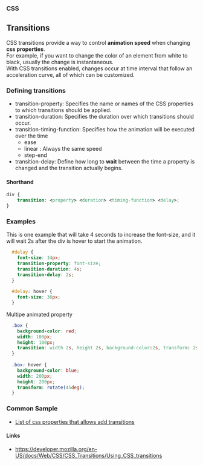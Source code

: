 ### CSS 

## Transitions
CSS transitions provide a way to control **animation speed** when changing **css properties**. \
For example, if you want to change the color of an element from white to black, usually the change is instantaneous.\
With CSS transitions enabled, changes occur at time interval that follow an acceleration curve, all of which can be customized.

### Defining transitions
- transition-property: Specifies the name or names of the CSS properties to which transitions should be applied.
- transition-duration: Specifies the duration over which transitions should occur.
- transition-timing-function: Specifies how the animation will be executed over the time
  - ease
  - linear : Always the same speed
  - step-end
- transition-delay: Define how long to **wait** between the time a property is changed and the transition actually begins.

#### Shorthand
```css
div {
    transition: <property> <duration> <timing-function> <delay>;
}
```

### Examples
This is one example that will take 4 seconds to increase the font-size, and it will wait 2s after the div is hover to start the animation.

```css
  #delay {
    font-size: 14px;
    transition-property: font-size;
    transition-duration: 4s;
    transition-delay: 2s;
  }
  
  #delay: hover {
    font-size: 36px;
  }
```

Multipe animated property
```css
  .box {
    background-color: red;
    width: 100px;
    height: 100px;
    transition: width 2s, height 2s, background-color:2s, transform: 2s;
  }
  
  .box: hover {
    background-color: blue;
    width: 200px;
    height: 200px;
    transform: rotate(45deg);
  }
```

### Common Sample


- [List of css properties that allows add transitions](https://developer.mozilla.org/en-US/docs/Web/CSS/CSS_animated_properties)


#### Links

- https://developer.mozilla.org/en-US/docs/Web/CSS/CSS_Transitions/Using_CSS_transitions

